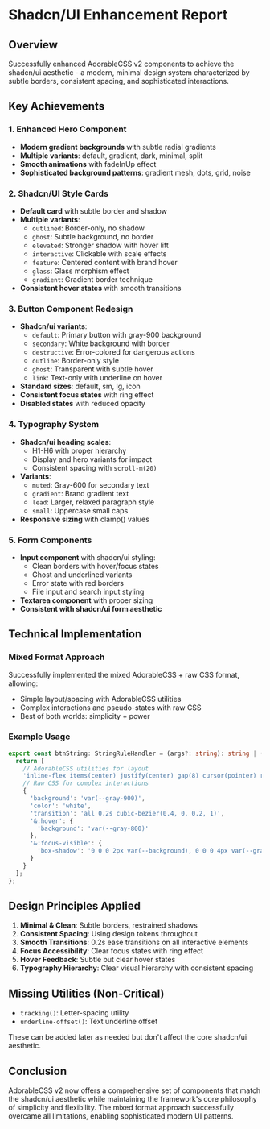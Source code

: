 # Shadcn/UI Enhancement Report

## Overview
Successfully enhanced AdorableCSS v2 components to achieve the shadcn/ui aesthetic - a modern, minimal design system characterized by subtle borders, consistent spacing, and sophisticated interactions.

## Key Achievements

### 1. Enhanced Hero Component
- **Modern gradient backgrounds** with subtle radial gradients
- **Multiple variants**: default, gradient, dark, minimal, split
- **Smooth animations** with fadeInUp effect
- **Sophisticated background patterns**: gradient mesh, dots, grid, noise

### 2. Shadcn/UI Style Cards
- **Default card** with subtle border and shadow
- **Multiple variants**:
  - `outlined`: Border-only, no shadow
  - `ghost`: Subtle background, no border
  - `elevated`: Stronger shadow with hover lift
  - `interactive`: Clickable with scale effects
  - `feature`: Centered content with brand hover
  - `glass`: Glass morphism effect
  - `gradient`: Gradient border technique
- **Consistent hover states** with smooth transitions

### 3. Button Component Redesign
- **Shadcn/ui variants**:
  - `default`: Primary button with gray-900 background
  - `secondary`: White background with border
  - `destructive`: Error-colored for dangerous actions
  - `outline`: Border-only style
  - `ghost`: Transparent with subtle hover
  - `link`: Text-only with underline on hover
- **Standard sizes**: default, sm, lg, icon
- **Consistent focus states** with ring effect
- **Disabled states** with reduced opacity

### 4. Typography System
- **Shadcn/ui heading scales**:
  - H1-H6 with proper hierarchy
  - Display and hero variants for impact
  - Consistent spacing with `scroll-m(20)`
- **Variants**:
  - `muted`: Gray-600 for secondary text
  - `gradient`: Brand gradient text
  - `lead`: Larger, relaxed paragraph style
  - `small`: Uppercase small caps
- **Responsive sizing** with clamp() values

### 5. Form Components
- **Input component** with shadcn/ui styling:
  - Clean borders with hover/focus states
  - Ghost and underlined variants
  - Error state with red borders
  - File input and search input styling
- **Textarea component** with proper sizing
- **Consistent with shadcn/ui form aesthetic**

## Technical Implementation

### Mixed Format Approach
Successfully implemented the mixed AdorableCSS + raw CSS format, allowing:
- Simple layout/spacing with AdorableCSS utilities
- Complex interactions and pseudo-states with raw CSS
- Best of both worlds: simplicity + power

### Example Usage
```typescript
export const btnString: StringRuleHandler = (args?: string): string | (string | CSSRule)[] => {
  return [
    // AdorableCSS utilities for layout
    'inline-flex items(center) justify(center) gap(8) cursor(pointer) r(md)',
    // Raw CSS for complex interactions
    {
      'background': 'var(--gray-900)',
      'color': 'white',
      'transition': 'all 0.2s cubic-bezier(0.4, 0, 0.2, 1)',
      '&:hover': {
        'background': 'var(--gray-800)'
      },
      '&:focus-visible': {
        'box-shadow': '0 0 0 2px var(--background), 0 0 0 4px var(--gray-900)'
      }
    }
  ];
};
```

## Design Principles Applied

1. **Minimal & Clean**: Subtle borders, restrained shadows
2. **Consistent Spacing**: Using design tokens throughout
3. **Smooth Transitions**: 0.2s ease transitions on all interactive elements
4. **Focus Accessibility**: Clear focus states with ring effect
5. **Hover Feedback**: Subtle but clear hover states
6. **Typography Hierarchy**: Clear visual hierarchy with consistent spacing

## Missing Utilities (Non-Critical)
- `tracking()`: Letter-spacing utility
- `underline-offset()`: Text underline offset

These can be added later as needed but don't affect the core shadcn/ui aesthetic.

## Conclusion
AdorableCSS v2 now offers a comprehensive set of components that match the shadcn/ui aesthetic while maintaining the framework's core philosophy of simplicity and flexibility. The mixed format approach successfully overcame all limitations, enabling sophisticated modern UI patterns.